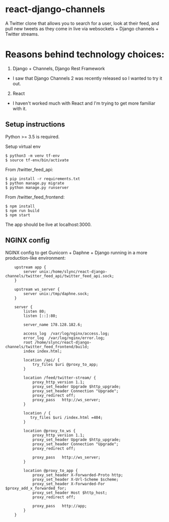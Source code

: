 # react-django-channels

A Twitter clone that allows you to search for a user, look at their feed, and pull new tweets as they come in live via websockets + Django channels + Twitter streams. 

# Reasons behind technology choices:
1. Django + Channels, Django Rest Framework
  - I saw that Django Channels 2 was recently released so I wanted to try it out.
2. React
  - I haven't worked much with React and I'm trying to get more familiar with it.

## Setup instructions

Python >= 3.5 is required.

Setup virtual env
```
$ python3 -m venv tf-env
$ source tf-env/bin/activate
```

From /twitter_feed_api:

```
$ pip install -r requirements.txt
$ python manage.py migrate
$ python manage.py runserver
```

From /twitter_feed_frontend:

```
$ npm install
$ npm run build
$ npm start
```

The app should be live at localhost:3000.


## NGINX config

NGINX config to get Gunicorn + Daphne + Django running in a more production-like environment:

```
    upstream app {
        server unix:/home/slync/react-django-channels/twitter_feed_api/twitter_feed_api.sock;
    }

    upstream ws_server {
        server unix:/tmp/daphne.sock;
    }

    server {
        listen 80;
        listen [::]:80;

        server_name 178.128.182.6;

        access_log  /var/log/nginx/access.log;
        error_log  /var/log/nginx/error.log;
        root /home/slync/react-django-channels/twitter_feed_frontend/build;
        index index.html;

        location /api/ {
            try_files $uri @proxy_to_app;
        }

        location /feed/twitter-stream/ {
            proxy_http_version 1.1;
            proxy_set_header Upgrade $http_upgrade;
            proxy_set_header Connection "Upgrade";
            proxy_redirect off;
            proxy_pass   http://ws_server;
        }

        location / {
           try_files $uri /index.html =404;
        }

        location @proxy_to_ws {
            proxy_http_version 1.1;
            proxy_set_header Upgrade $http_upgrade;
            proxy_set_header Connection "Upgrade";
            proxy_redirect off;

            proxy_pass   http://ws_server;
        }

        location @proxy_to_app {
            proxy_set_header X-Forwarded-Proto http;
            proxy_set_header X-Url-Scheme $scheme;
            proxy_set_header X-Forwarded-For $proxy_add_x_forwarded_for;
            proxy_set_header Host $http_host;
            proxy_redirect off;

            proxy_pass   http://app;
        }
    }
```
